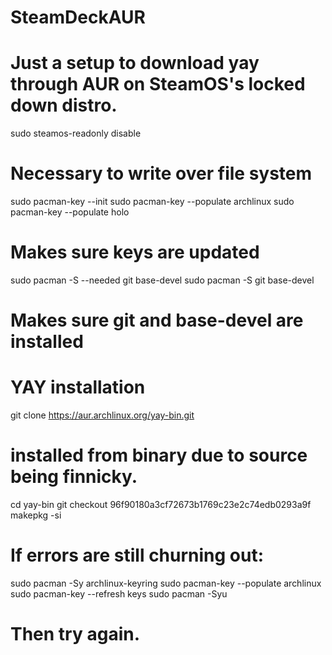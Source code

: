 # SteamDeckAUR
# Just a setup to download yay through AUR on SteamOS's locked down distro.

sudo steamos-readonly disable
# Necessary to write over file system

sudo pacman-key --init
sudo pacman-key --populate archlinux
sudo pacman-key --populate holo 
# Makes sure keys are updated

sudo pacman -S --needed git base-devel
sudo pacman -S git base-devel
# Makes sure git and base-devel are installed

# YAY installation
git clone https://aur.archlinux.org/yay-bin.git
# installed from binary due to source being finnicky.
cd yay-bin
git checkout 96f90180a3cf72673b1769c23e2c74edb0293a9f
makepkg -si

# If errors are still churning out:
sudo pacman -Sy archlinux-keyring
sudo pacman-key --populate archlinux
sudo pacman-key --refresh keys
sudo pacman -Syu

# Then try again.

